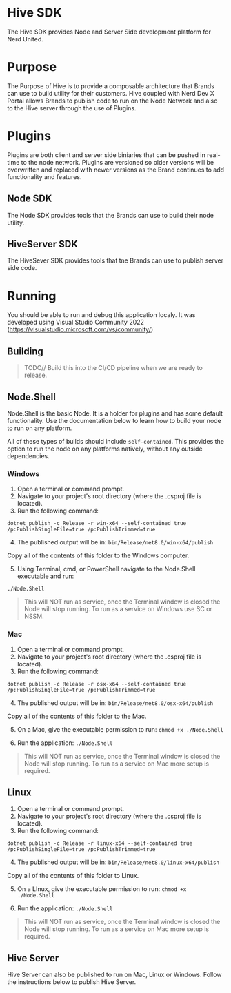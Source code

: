 # Hive SDK
The Hive SDK provides Node and Server Side development platform for Nerd United. 

# Purpose
The Purpose of Hive is to provide a composable architecture that Brands can use to build utility for their customers.  Hive coupled with Nerd Dev X Portal allows Brands to publish code to run on the Node Network and also to the Hive server through the use of Plugins. 

# Plugins
Plugins are both client and server side biniaries that can be pushed in real-time to the node network. Plugins are versioned so older versions will be overwritten and replaced with newer versions as the Brand continues to add functionality and features. 

## Node SDK
The Node SDK provides tools that the Brands can use to build their node utility. 

## HiveServer SDK
The HiveSever SDK provides tools that tne Brands can use to publish server side code. 

# Running
You should be able to run and debug this application localy. It was developed using Visual Studio Community 2022 (https://visualstudio.microsoft.com/vs/community/)

## Building
>TODO// Build this into the CI/CD pipeline when we are ready to release. 


## Node.Shell
Node.Shell is the basic Node. It is a holder for plugins and has some default functionality. Use the documentation below to learn how to build your node to run on any platform. 

All of these types of builds should include `self-contained`. This provides the option to run the node on any platforms natively, without any outside dependencies. 

### Windows
1. Open a terminal or command prompt.
2. Navigate to your project's root directory (where the .csproj file is located).
3. Run the following command:

`dotnet publish -c Release -r win-x64 --self-contained true /p:PublishSingleFile=true /p:PublishTrimmed=true`

4. The published output will be in:
`bin/Release/net8.0/win-x64/publish`

Copy all of the contents of this folder to the Windows computer. 

5. Using Terminal, cmd, or PowerShell navigate to the Node.Shell executable and run:

`./Node.Shell`

>This will NOT run as service, once the Terminal window is closed the Node will stop running. To run as a service on Windows use SC or NSSM.

### Mac
1. Open a terminal or command prompt.
2. Navigate to your project's root directory (where the .csproj file is located).
3. Run the following command:

`dotnet publish -c Release -r osx-x64 --self-contained true /p:PublishSingleFile=true /p:PublishTrimmed=true`

4. The published output will be in:
`bin/Release/net8.0/osx-x64/publish`

Copy all of the contents of this folder to the Mac. 

5. On a Mac, give the executable permission to run:
`chmod +x ./Node.Shell` 

6. Run the application:
`./Node.Shell`

 >This will NOT run as service, once the Terminal window is closed the Node will stop running. To run as a service on Mac more setup is required.

## Linux
1. Open a terminal or command prompt.
2. Navigate to your project's root directory (where the .csproj file is located).
3. Run the following command:

`dotnet publish -c Release -r linux-x64 --self-contained true /p:PublishSingleFile=true /p:PublishTrimmed=true`

4. The published output will be in:
`bin/Release/net8.0/linux-x64/publish`

Copy all of the contents of this folder to Linux. 

5. On a LInux, give the executable permission to run:
`chmod +x ./Node.Shell` 

6. Run the application:
`./Node.Shell`

>This will NOT run as service, once the Terminal window is closed the Node will stop running. To run as a service on Mac more setup is required.

## Hive Server
Hive Server can also be published to run on Mac, Linux or Windows. Follow the instructions below to publish Hive Server. 

